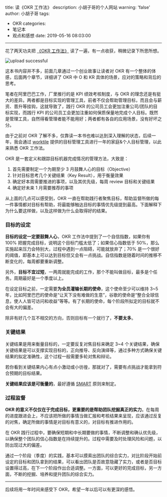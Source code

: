 title: 读《OKR 工作法》
description: 小胡子哥的个人网站
warning: 'false'
author: 小胡子哥
tags:
  - OKR
categories:
  - 笔记本
  - 观点和感想
date: 2019-05-16 08:03:00
---
花了两天功夫把 [《OKR 工作法》](https://www.amazon.cn/dp/B07577T3XS/ref=sr_1_1?__mk_zh_CN=%E4%BA%9A%E9%A9%AC%E9%80%8A%E7%BD%91%E7%AB%99&keywords=okr%E5%B7%A5%E4%BD%9C%E6%B3%95&qid=1557965131&s=gateway&sr=8-1) 读了一遍，有一点收获，稍微记录下所思所想。

![upload successful](/blogimgs/book-OKR.png)

这本书内容并不多，前面几章通过一个创业故事让读者对 OKR 有一个整体的体感，后面两个章节，详细讲了 OKR 中 O 和 KR 具体的场景，应对的策略和背后的思考。

笔者在阿里巴巴工作，厂里推行的是 KPI 绩效考核制度，与 OKR 的理念还是有挺大的差异。两者都是目标实现的管理工具，前者不仅会帮助管理目标，而且会与薪资、晋升等挂钩，这就导致了，践行 OKR 的公司员工会更加注重公司/团队的目标实现，而践行 KPI 的公司员工会更加注重如何保质保量地完成个人目标。既然是管理工具，自然得看管理者能不能用好；两者都有各自的应用场景，没有好坏之分。

由于之前对 OKR 了解不多，仅靠读一本书也难以达到深入理解的状态，后续一年，我会通过 [worktile](https://worktile.com) 提供的目标管理工具进行一年的家庭&个人目标管理，以此来熟悉 OKR 工作法。

OKR 是一套定义和跟踪目标机器完成情况的管理方法，大致是：

1. 首先需要制定一个为期至少 3 月鼓舞人心的目标（Objective）
2. 针对目标思考几个关键结果（Key Result），用于衡量效果
3. 确定好本周需要推进的事项，以及其优先级，每周 review 目标和关键结果
4. 确定好未来 1 月需要推荐的事项

从上面的几点可以感受到，OKR 一直在帮助践行者聚焦目标，帮助监督所做的每一件事情都对目标有帮助，将最能够触达目标的事情优先级提到最高。下面解释下为什么要这样做，以及这样做为什么会取得好的结果。

### 目标的设定

**目标的设定一定要鼓舞人心**，OKR 工作法中提到了一个自信指数，如果你有 100% 把握完成目标，说明这个目标门槛太低了；如果信心指数低于 50%，那么实施起来压力会特别大，过程中遇到一点阻碍，可能就放弃了；70% 是一个很好的阈值，即基本上可以达到目标但又会有一点挑战。自信指数是随着时间的推移不断变化的，每周都要重新调整。

另外，**目标不宜过短**，一两周就能完成的工作，那个不能叫做目标，最多是个任务。周期最好是一个季度以上。

在设定目标之前，一定需要**为全员灌输长期的使命**，这个使命至少可以维持 3~5 年，比如阿里巴巴的使命是“让天下没有难做的生意”，谷歌的使命是“整合全球信息，使人人皆可访问和收益”等等。有了长期的使命，每个阶段所拟定的目标就不会有大的偏差。

除非有好几个互不相交的方向，否则目标有一个就行了，**不要太多**。

### 关键结果

关键结果是用来衡量目标的，一定要反复对焦目标来确定 3~4 个关键结果，确保关键结果是可以支撑实现目标的，正向推导、反向演绎等，通过多种方式确保关键结果的拟定准确性，这个过程一般需要多轮对焦和辩论。

若你看到关键结果内心有点小激动或小彷徨，那就对了，需要有点挑战才能拿到符合预期的目标结果。

**关键结果应该是可衡量的**，最好遵循 [SMART](https://en.wikipedia.org/wiki/SMART_criteria) 原则来制定。

### 过程监督

**OKR 的意义不仅仅在于完成目标，更重要的是帮助团队挖掘真正的实力**。在每周的进度跟进会上，不应该把所做的事情当做汇报和考核结果来呈现，应该通过反复的对焦，确定所做的事情是对目标有意义的，对目标有推进作用的。

在 OKR 践行过程中，要确保短期和中长期要做的事情，不断调整和确认优先级，以确保整个团队的信心指数是在持续提升的。过程中需要及时处理风险和问题，以防出现过大的偏差。

通过一个阶段（季度）的实践，基本可以摸索出团队的综合实力，对比阶段开始前设定的目标和团队拿到的结果，可以看出团队是否故意隐藏了实力，或者是否目标设置得过高，在下一个阶段作出合适调整。一方面，可以更好的完成目标，另一方面，不断的挖掘、培养和提升团队的综合实力。

---

后续将用一年时间来感受下 OKR，希望一年以后可以有更深的感悟。